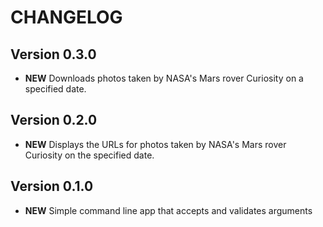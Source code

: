 # CHANGELOG

## Version 0.3.0

* **NEW** Downloads photos taken by NASA's Mars rover Curiosity on a specified date.

## Version 0.2.0

* **NEW** Displays the URLs for photos taken by NASA's Mars rover Curiosity on the specified date.

## Version 0.1.0

* **NEW** Simple command line app that accepts and validates arguments